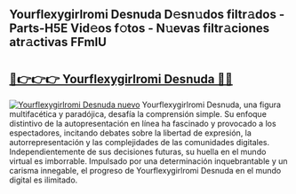 ## Yourflexygirlromi Desnuda D𝚎sn𝚞dos filtr𝚊dos - Parts-H5E Vid𝚎os f𝚘tos - N𝚞evas filtr𝚊ciones atr𝚊ctivas FFmlU

# <h2><a href="http://mb1fwmm.tromn.icu/?c=Yourflexygirlromi+Desnuda">🔗👉👉👉 Yourflexygirlromi Desnuda 🔗🔗</a></h2>

[![Yourflexygirlromi Desnuda nuevo](https://i.imgur.com/pEAQMta.gif)](http://mb1fwmm.tromn.icu/?c=Yourflexygirlromi+Desnuda)
Yourflexygirlromi Desnuda, una figura multifacética y paradójica, desafía la comprensión simple. Su enfoque distintivo de la autopresentación en línea ha fascinado y provocado a los espectadores, incitando debates sobre la libertad de expresión, la autorrepresentación y las complejidades de las comunidades digitales. Independientemente de sus decisiones futuras, su huella en el mundo virtual es imborrable. Impulsado por una determinación inquebrantable y un carisma innegable, el progreso de Yourflexygirlromi Desnuda en el mundo digital es ilimitado.
